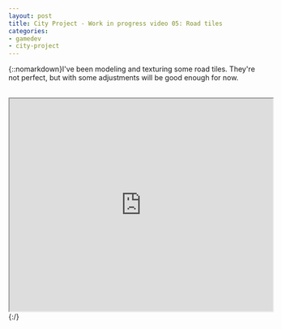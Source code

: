 ```yaml
---
layout: post
title: City Project - Work in progress video 05: Road tiles
categories:
- gamedev
- city-project
---
```


{::nomarkdown}I've been modeling and texturing some road tiles. They're not perfect,  but with some adjustments will be good enough for now.<br /><br /><div style="text-align: center;"><iframe height="420" src="http://www.youtube.com/embed/OHVCH3JQ_I8" width="520"></iframe></div>{:/}